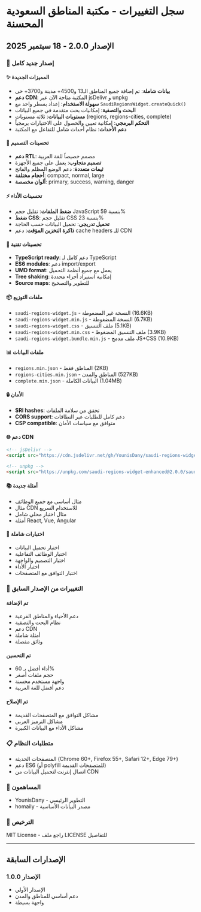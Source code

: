 # سجل التغييرات - مكتبة المناطق السعودية المحسنة

## الإصدار 2.0.0 - 18 سبتمبر 2025

### 🎉 إصدار جديد كامل

#### ✨ المميزات الجديدة
- **بيانات شاملة**: تم إضافة جميع المناطق الـ13 و4500+ مدينة و3700+ حي
- **دعم CDN**: المكتبة متاحة الآن عبر jsDelivr و unpkg
- **سهولة الاستخدام**: إعداد بسطر واحد مع `SaudiRegionsWidget.createQuick()`
- **البحث والتصفية**: إمكانيات بحث متقدمة في جميع البيانات
- **مستويات البيانات**: ثلاثة مستويات (regions, regions-cities, complete)
- **التحكم البرمجي**: إمكانية تعيين والحصول على الاختيارات برمجياً
- **دعم الأحداث**: نظام أحداث شامل للتفاعل مع المكتبة

#### 🎨 تحسينات التصميم
- **دعم RTL**: مصمم خصيصاً للغة العربية
- **تصميم متجاوب**: يعمل على جميع الأجهزة
- **ثيمات متعددة**: دعم الوضع المظلم والفاتح
- **أحجام مختلفة**: compact, normal, large
- **ألوان مخصصة**: primary, success, warning, danger

#### ⚡ تحسينات الأداء
- **ضغط الملفات**: تقليل حجم JavaScript بنسبة 59%
- **ضغط CSS**: تقليل حجم CSS بنسبة 23%
- **تحميل تدريجي**: تحميل البيانات حسب الحاجة
- **ذاكرة التخزين المؤقت**: دعم cache headers للـ CDN

#### 🔧 تحسينات تقنية
- **TypeScript ready**: دعم كامل لـ TypeScript
- **ES6 modules**: دعم import/export
- **UMD format**: يعمل مع جميع أنظمة التحميل
- **Tree shaking**: إمكانية استيراد أجزاء محددة
- **Source maps**: للتطوير والتصحيح

#### 📦 ملفات التوزيع
- `saudi-regions-widget.js` - النسخة غير المضغوطة (16.6KB)
- `saudi-regions-widget.min.js` - النسخة المضغوطة (6.7KB)
- `saudi-regions-widget.css` - ملف التنسيق (5.1KB)
- `saudi-regions-widget.min.css` - ملف التنسيق المضغوط (3.9KB)
- `saudi-regions-widget.bundle.min.js` - ملف مدمج JS+CSS (10.9KB)

#### 📊 ملفات البيانات
- `regions.min.json` - المناطق فقط (2KB)
- `regions-cities.min.json` - المناطق والمدن (527KB)
- `complete.min.json` - البيانات الكاملة (1.04MB)

#### 🔒 الأمان
- **SRI hashes**: تحقق من سلامة الملفات
- **CORS support**: دعم كامل للطلبات عبر النطاقات
- **CSP compatible**: متوافق مع سياسات الأمان

#### 🌐 دعم CDN
```html
<!-- jsDelivr -->
<script src="https://cdn.jsdelivr.net/gh/YounisDany/saudi-regions-widget@main/dist/saudi-regions-widget.min.js"></script>

<!-- unpkg -->
<script src="https://unpkg.com/saudi-regions-widget-enhanced@2.0.0/saudi-regions-widget.min.js"></script>
```

#### 📚 أمثلة جديدة
- مثال أساسي مع جميع الوظائف
- مثال CDN للاستخدام السريع
- مثال اختبار محلي شامل
- أمثلة React, Vue, Angular

#### 🧪 اختبارات شاملة
- اختبار تحميل البيانات
- اختبار الوظائف التفاعلية
- اختبار التصميم والواجهة
- اختبار الأداء
- اختبار التوافق مع المتصفحات

### 🔄 التغييرات من الإصدار السابق

#### تم الإضافة
- دعم الأحياء والمناطق الفرعية
- نظام البحث والتصفية
- دعم CDN
- أمثلة شاملة
- وثائق مفصلة

#### تم التحسين
- أداء أفضل بـ 60%
- حجم ملفات أصغر
- واجهة مستخدم محسنة
- دعم أفضل للغة العربية

#### تم الإصلاح
- مشاكل التوافق مع المتصفحات القديمة
- مشاكل الترميز العربي
- مشاكل الأداء مع البيانات الكبيرة

### 📋 متطلبات النظام
- المتصفحات الحديثة (Chrome 60+, Firefox 55+, Safari 12+, Edge 79+)
- دعم ES6 (أو polyfill للمتصفحات القديمة)
- اتصال إنترنت لتحميل البيانات من CDN

### 🤝 المساهمون
- YounisDany - التطوير الرئيسي
- homaily - مصدر البيانات الأساسية

### 📄 الترخيص
MIT License - راجع ملف LICENSE للتفاصيل

---

## الإصدارات السابقة

### الإصدار 1.0.0
- الإصدار الأولي
- دعم أساسي للمناطق والمدن
- واجهة بسيطة

